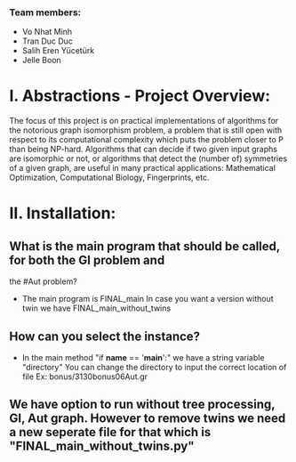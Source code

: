 ### Team members:
- Vo Nhat Minh
- Tran Duc Duc
- Salih Eren Yücetürk
- Jelle Boon

# I. Abstractions - Project Overview:

The focus of this project is on practical implementations of algorithms for the notorious
graph isomorphism problem, a problem that is still open with respect to its computational complexity which puts the problem
closer to P than being NP-hard. Algorithms that can decide if two given
input graphs are isomorphic or not, or algorithms that detect the (number of) symmetries
of a given graph, are useful in many practical applications: Mathematical Optimization,
Computational Biology, Fingerprints, etc.

# II. Installation:
## What is the main program that should be called, for both the GI problem and
the #Aut problem?
  - The main program is FINAL_main
  In case you want a version without twin we have FINAL_main_without_twins

## How can you select the instance?
  - In the main method "if __name__ == '__main__':" we have a string variable "directory"
  You can change the directory to input the correct location of file
  Ex: bonus/3130bonus06Aut.gr

## We have option to run without tree processing, GI, Aut graph. However to remove twins we need a new seperate file for that which is "FINAL_main_without_twins.py"
